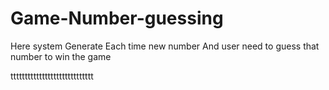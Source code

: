 # Game-Number-guessing
Here system Generate Each time new number And user need to guess that number to win the game











ttttttttttttttttttttttttttttt
